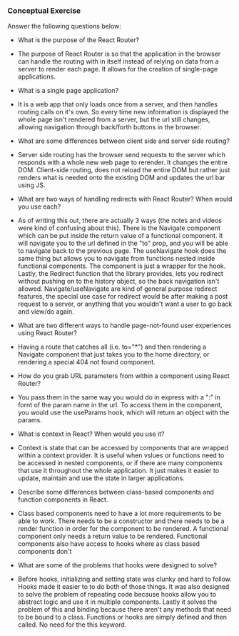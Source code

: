 ### Conceptual Exercise

Answer the following questions below:

- What is the purpose of the React Router?
- The purpose of React Router is so that the application in the browser can handle the routing with in itself instead of relying on data from a server to render each page. It allows for the creation of single-page applications.

- What is a single page application?
- It is a web app that only loads once from a server, and then handles routing calls on it's own. So every time new information is displayed the whole page isn't rendered from a server, but the url still changes, allowing navigation through back/forth buttons in the browser.

- What are some differences between client side and server side routing?
- Server side routing has the browser send requests to the server which responds with a whole new web page to rerender. It changes the entire DOM. Client-side routing, does not reload the entire DOM but rather just renders what is needed onto the existing DOM and updates the url bar using JS.

- What are two ways of handling redirects with React Router? When would you use each?
- As of writing this out, there are actually 3 ways (the notes and videos were kind of confusing about this). There is the Navigate component which can be put inside the return value of a functional component. It will navigate you to the url defined in the "to" prop, and you will be able to navigate back to the previous page. The useNavigate hook does the same thing but allows you to navigate from functions nested inside functional components. The component is just a wrapper for the hook. Lastly, the Redirect function that the library provides, lets you redirect without pushing on to the history object, so the back navigation isn't allowed. Navigate/useNavigate are kind of general purpose redirect features, the special use case for  redirect would be after making a post request to a server, or anything that you wouldn't want a user to go back and view/do again.


- What are two different ways to handle page-not-found user experiences using React Router? 
- Having a route that catches all (i.e. to="*") and then rendering a Navigate component that just takes you to the home directory, or rendering a special 404 not found component.

- How do you grab URL parameters from within a component using React Router?
- You pass them in the same way you would do in express with a ":" in fornt of the param name in the url. To access them in the component, you would use the useParams hook, which will return an object with the params.

- What is context in React? When would you use it?
- Context is state that can be accessed by components that are wrapped within a context provider. It is useful when vslues or functions need to be accessed in nested components, or if there are many components that use it throughout the whole application. It just makes it easier to update, maintain and use the state in larger applications.

- Describe some differences between class-based components and function
  components in React.
- Class based components need to have a lot more requirements to be able to work. There needs to be a constructor and there needs to be a render function in order for the component to be rendered. A functional component only needs a return value to be rendered. Functional components also have access to hooks where as class based components don't

- What are some of the problems that hooks were designed to solve?
- Before hooks, initializing and setting state was clunky and hard to follow. Hooks made it easier to to do both of those things. It was also designed to solve the problem of repeating code because hooks allow you to abstract logic and use it in multiple components. Lastly it solves the problem of this and binding because there aren't any methods that need to be bound to a class. Functions or hooks are simply defined and then called. No need for the this keyword.
